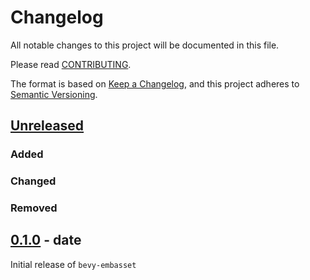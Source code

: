 # Changelog
All notable changes to this project will be documented in this file.

Please read [CONTRIBUTING](./CONTRIBUTING.md#CHANGELOG).

The format is based on [Keep a Changelog](https://keepachangelog.com/en/1.0.0/),
and this project adheres to [Semantic Versioning](https://semver.org/spec/v2.0.0.html).

## [Unreleased]
### Added
### Changed
### Removed

## [0.1.0] - date
Initial release of `bevy-embasset`

[Unreleased]: https://github.com/taurr/bevy-embasset/compare/0.1.0...HEAD
[0.1.0]: https://github.com/taurr/bevexp/releases/tag/0.1.0